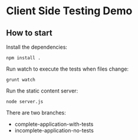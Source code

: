 # Client Side Testing Demo

## How to start

Install the dependencies:

`npm install .`

Run watch to execute the tests when files change:

`grunt watch`

Run the static content server:

`node server.js`

There are two branches:
  * complete-application-with-tests
  * incomplete-application-no-tests

